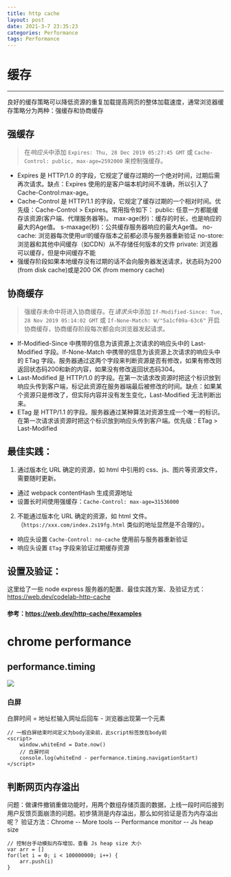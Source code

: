 ```yaml
---
title: http cache
layout: post
date: 2021-3-7 23:35:23
categories: Performance
tags: Performance
---
```


# 缓存
------
良好的缓存策略可以降低资源的重复加载提高网页的整体加载速度，通常浏览器缓存策略分为两种：强缓存和协商缓存

## 强缓存
> 在*响应头*中添加 `Expires: Thu, 28 Dec 2019 05:27:45 GMT` 或 `Cache-Control: public, max-age=2592000` 来控制强缓存。
* Expires 是 HTTP/1.0 的字段，它规定了缓存过期的一个绝对时间，过期后需再次请求。缺点：Expires 使用的是客户端本机时间不准确，所以引入了 Cache-Control:max-age。
* Cache-Control 是 HTTP/1.1 的字段，它规定了缓存过期的一个相对时间。优先级：Cache-Control > Expires。常用指令如下：
public: 任意一方都能缓存该资源(客户端、代理服务器等)。
max-age(秒)：缓存的时长，也是响应的最大的Age值。
s-maxage(秒)：公共缓存服务器响应的最大Age值。
no-cache: 浏览器每次使用url的缓存版本之前都必须与服务器重新验证
no-store: 浏览器和其他中间缓存（如CDN）从不存储任何版本的文件
private: 浏览器可以缓存，但是中间缓存不能
* 强缓存阶段如果本地缓存没有过期的话不会向服务器发送请求，状态码为200 (from disk cache)或是200 OK (from memory cache)

## 协商缓存
> 强缓存未命中将进入协商缓存。在*请求头*中添加 `If-Modified-Since: Tue, 28 Nov 2019 05:14:02 GMT` 或 `If-None-Match: W/"5a1cf09a-63c6"` 开启协商缓存，协商缓存阶段每次都会向浏览器发起请求。
* If-Modified-Since 中携带的信息为该资源上次请求的响应头中的 Last-Modified 字段。If-None-Match 中携带的信息为该资源上次请求的响应头中的 ETag 字段。服务器通过这两个字段来判断资源是否有修改，如果有修改则返回状态码200和新的内容，如果没有修改返回状态码304。
* Last-Modified 是 HTTP/1.0 的字段。在第一次请求改资源时把这个标识放到响应头传到客户端，标记此资源在服务器端最后被修改的时间。缺点：如果某个资源只是修改了，但实际内容并没有发生变化，Last-Modified 无法判断出来。
* ETag 是 HTTP/1.1 的字段。服务器通过某种算法对资源生成一个唯一的标识。在第一次请求该资源时把这个标识放到响应头传到客户端。优先级：ETag > Last-Modified

## 最佳实践：
1. 通过版本化 URL 确定的资源，如 html 中引用的 css、js、图片等资源文件，需要随时更新。
* 通过 webpack contentHash 生成资源地址
* 设置长时间使用强缓存：`Cache-Control: max-age=31536000`
2. 不能通过版本化 URL 确定的资源，如 html 文件。（`https://xxx.com/index.2s19fg.html` 类似的地址显然是不合理的）。
* 响应头设置 `Cache-Control: no-cache` 使用前与服务器重新验证
* 响应头设置 `ETag` 字段来验证过期缓存资源

## 设置及验证：
这里给了一些 node express 服务器的配置、最佳实践方案、及验证方式：https://web.dev/codelab-http-cache

#### 参考：https://web.dev/http-cache/#examples

# chrome performance 
## performance.timing
![](/images/timing.webp)
### 白屏
白屏时间 = 地址栏输入网址后回车 - 浏览器出现第一个元素
```
// 一般白屏结束时间定义为body渲染前，此script标签放在body前
<script>
    window.whiteEnd = Date.now()
    // 白屏时间
    console.log(whiteEnd - performance.timing.navigationStart)
</script>
```

## 判断网页内存溢出
问题：做课件撤销重做功能时，用两个数组存储页面的数据，上线一段时间后接到用户反馈页面崩溃的问题。初步猜测是内存溢出，那么如何验证是否为内存溢出呢？
验证方法：Chrome -- More tools -- Performance monitor -- Js heap size 
```
// 控制台手动模拟内存增加，查看 Js heap size 大小
var arr = []
for(let i = 0; i < 100000000; i++) {
    arr.push(i)
}
```
